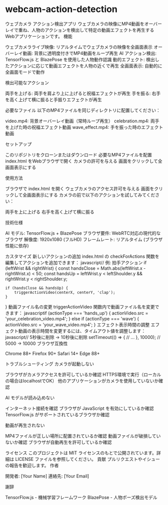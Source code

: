 # webcam-action-detection
ウェブカメラ アクション検出アプリ
ウェブカメラの映像にMP4動画をオーバーレイで重ね、人物のアクションを検出して特定の動画エフェクトを再生するWebアプリケーションです。
機能

ウェブカメラライブ映像: リアルタイムでウェブカメラの映像を全画面表示
オーバーレイ動画: 背景に透明度付きでMP4動画をループ再生
AI アクション検出: TensorFlow.js と BlazePose を使用した人物動作認識
動的エフェクト: 検出したアクションに応じて動画エフェクトを人物の近くで再生
全画面表示: 自動的に全画面モードで動作

検出可能なアクション

両手を上げる: 両手を肩より上に上げると祝福エフェクトが再生
手を振る: 右手を高く上げて横に振ると手振りエフェクトが再生

必要なファイル
以下のMP4ファイルを同じディレクトリに配置してください：

video.mp4: 背景オーバーレイ動画（常時ループ再生）
celebration.mp4: 両手を上げた時の祝福エフェクト動画
wave_effect.mp4: 手を振った時のエフェクト動画

セットアップ

このリポジトリをクローンまたはダウンロード
必要なMP4ファイルを配置
index.html をWebブラウザで開く
カメラの許可を与える
画面をクリックして全画面表示にする

使用方法

ブラウザで index.html を開く
ウェブカメラのアクセス許可を与える
画面をクリックして全画面表示にする
カメラの前で以下のアクションを試してみてください：

両手を上に上げる
右手を高く上げて横に振る



技術仕様

AI モデル: TensorFlow.js + BlazePose
ブラウザ要件: WebRTC対応の現代的なブラウザ
解像度: 1920x1080 (フルHD)
フレームレート: リアルタイム (ブラウザ性能に依存)

カスタマイズ
新しいアクションの追加
index.html の checkForActions 関数を編集してアクションを追加できます：
javascript// 例: 拍手アクション
if (leftWrist && rightWrist) {
    const handsClose = Math.abs(leftWrist.x - rightWrist.x) < 50;
    const handsUp = leftWrist.y < leftShoulder.y && rightWrist.y < rightShoulder.y;
    
    if (handsClose && handsUp) {
        triggerActionVideo(centerX, centerY, 'clap');
    }
}
動画ファイル名の変更
triggerActionVideo 関数内で動画ファイル名を変更できます：
javascriptif (actionType === 'hands_up') {
    actionVideo.src = 'your_celebration_video.mp4';
} else if (actionType === 'wave') {
    actionVideo.src = 'your_wave_video.mp4';
}
エフェクト表示時間の調整
エフェクト動画の表示時間を変更するには、タイムアウト値を調整します：
javascript// 5秒後に削除 → 10秒後に削除
setTimeout(() => {
    // ...
}, 10000); // 5000 → 10000
ブラウザ互換性

Chrome 88+
Firefox 90+
Safari 14+
Edge 88+

トラブルシューティング
カメラが起動しない

ブラウザがカメラアクセスを許可しているか確認
HTTPS環境で実行（ローカルの場合はlocalhostでOK）
他のアプリケーションがカメラを使用していないか確認

AI モデルが読み込めない

インターネット接続を確認
ブラウザが JavaScript を有効にしているか確認
TensorFlow.js がサポートされているブラウザか確認

動画が再生されない

MP4ファイルが正しい場所に配置されているか確認
動画ファイルが破損していないか確認
ブラウザが自動再生を許可しているか確認

ライセンス
このプロジェクトは MIT ライセンスのもとで公開されています。詳細は LICENSE ファイルを参照してください。
貢献
プルリクエストやイシューの報告を歓迎します。
作者

開発者: [Your Name]
連絡先: [Your Email]

謝辞

TensorFlow.js - 機械学習フレームワーク
BlazePose - 人物ポーズ検出モデル
